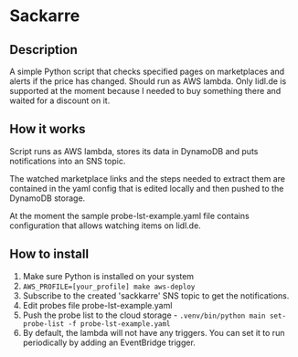 Sackarre
========

Description
-----------
A simple Python script that checks specified pages on marketplaces and alerts
if the price has changed. Should run as AWS lambda. Only lidl.de is supported 
at the moment because I needed to buy something there and waited for a discount
on it.

How it works
------------
Script runs as AWS lambda, stores its data in DynamoDB and puts notifications 
into an SNS topic.

The watched marketplace links and the steps needed to extract them are 
contained in the yaml config that is edited locally and then pushed to the 
DynamoDB storage. 

At the moment the sample probe-lst-example.yaml file contains configuration
that allows watching items on lidl.de.

How to install
--------------
1. Make sure Python is installed on your system
2. `AWS_PROFILE=[your_profile] make aws-deploy`
3. Subscribe to the created 'sackkarre' SNS topic to get the notifications.
4. Edit probes file probe-lst-example.yaml
5. Push the probe list to the cloud storage - 
   `.venv/bin/python main set-probe-list -f probe-lst-example.yaml` 
6. By default, the lambda will not have any triggers. 
   You can set it to run periodically by adding an EventBridge trigger.


